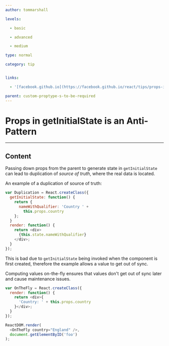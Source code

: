```yaml
---
author: tommarshall

levels:

  - basic

  - advanced

  - medium

type: normal

category: tip


links:

  - '[facebook.github.io](https://facebook.github.io/react/tips/props-in-getInitialState-as-anti-pattern.html){website}'

parent: custom-proptype-s-to-be-required
---
```


# Props in getInitialState is an Anti-Pattern

---
## Content

Passing down props from the parent to generate state in `getInitialState` can lead to duplication of *source of truth*, where the real data is located.

An example of a duplication of source of truth:
```JavaScript
var Duplication = React.createClass({
  getInitialState: function() {
    return {
      nameWithQualifier: 'Country ' +
        this.props.country
    };
  }
  render: function() {
    return <div>
      {this.state.nameWithQualifier}
    </div>;
  }
});
```
This is bad due to `getInitialState` being invoked when the component is first created, therefore the example allows a value to get out of sync.

Computing values on-the-fly ensures that values don't get out of sync later and cause maintenance issues.

```JavaScript
var OnTheFly = React.createClass({
  render: function() {
    return <div>{
      'Country: ' + this.props.country
    }</div>;
  }
});

ReactDOM.render(
  <OnTheFly country="England" />,
  document.getElementByID('foo')
);


```

